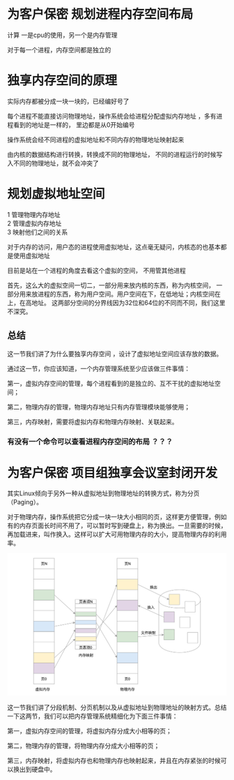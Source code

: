 # 为客户保密 规划进程内存空间布局   

计算 一是cpu的使用，另一个是内存管理  

对于每一个进程，内存空间都是独立的  

# 独享内存空间的原理  

实际内存都被分成一块一块的，已经编好号了   

每个进程不能直接访问物理地址，操作系统会给进程分配虚拟内存地址 ，多有进程看到的地址是一样的，
里边都是从0开始编号  

操作系统会经不同进程的虚拟地址和不同内存的物理地址映射起来   

由内核的数据结构进行转换，转换成不同的物理地址， 不同的进程运行的时候写入不同的物理地址，就不会冲突了  


# 规划虚拟地址空间  
1 管理物理内存地址  
2 管理虚拟内存地址  
3 映射他们之间的关系  


对于内存的访问，用户态的进程使用虚拟地址，这点毫无疑问，内核态的也基本都是使用虚拟地址   

目前是站在一个进程的角度去看这个虚拟的空间， 不用管其他进程  


首先，这么大的虚拟空间一切二，一部分用来放内核的东西，称为内核空间，
一部分用来放进程的东西，称为用户空间。用户空间在下，在低地址；内核空间在上，在高地址。
这两部分空间的分界线因为32位和64位的不同而不同，我们这里不深究。


## 总结 

这一节我们讲了为什么要独享内存空间 ，设计了虚拟地址空间应该存放的数据。

通过这一节，你应该知道，一个内存管理系统至少应该做三件事情：

第一，虚拟内存空间的管理，每个进程看到的是独立的、互不干扰的虚拟地址空间；

第二，物理内存的管理，物理内存地址只有内存管理模块能够使用；

第三，内存映射，需要将虚拟内存和物理内存映射、关联起来。


###  有没有一个命令可以查看进程内存空间的布局 ？？？


# 为客户保密   项目组独享会议室封闭开发   

其实Linux倾向于另外一种从虚拟地址到物理地址的转换方式，称为分页（Paging）。

对于物理内存，操作系统把它分成一块一块大小相同的页，这样更方便管理，例如有的内存页面长时间不用了，可以暂时写到硬盘上，称为换出。一旦需要的时候，再加载进来，叫作换入。这样可以扩大可用物理内存的大小，提高物理内存的利用率。



![](./img/0101.png)

这一节我们讲了分段机制、分页机制以及从虚拟地址到物理地址的映射方式。总结一下这两节，我们可以把内存管理系统精细化为下面三件事情：

第一，虚拟内存空间的管理，将虚拟内存分成大小相等的页；

第二，物理内存的管理，将物理内存分成大小相等的页；

第三，内存映射，将虚拟内存也和物理内存也映射起来，并且在内存紧张的时候可以换出到硬盘中。
